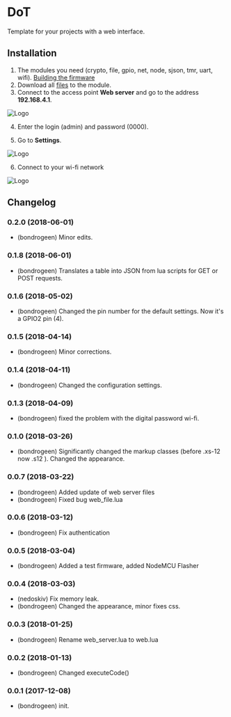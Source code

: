 # DoT

Template for your projects with a web interface.

## Installation

1. The modules you need (crypto, file, gpio, net, node, sjson, tmr, uart, wifi). [Building the firmware](https://nodemcu-build.com/)
2. Download all [files](https://github.com/bondrogeen/web-server/tree/master/files) to the module.
3. Connect to the access point **Web server** and go to the address **192.168.4.1**.
			
![Logo](https://raw.githubusercontent.com/bondrogeen/DoT/master/doc/image/web_server_login.jpg)
			
4. Enter the login (admin) and password (0000).
						
5. Go to **Settings**.
			
![Logo](https://raw.githubusercontent.com/bondrogeen/DoT/master/doc/image/web_server_settings_page.jpg)

6. Connect to your wi-fi network

![Logo](https://raw.githubusercontent.com/bondrogeen/DoT/master/doc/image/web_server_service_page.jpg)



## Changelog

### 0.2.0 (2018-06-01)
* (bondrogeen) Minor edits.
### 0.1.8 (2018-06-01)
* (bondrogeen) Translates a table into JSON from lua scripts for GET or POST requests.
### 0.1.6 (2018-05-02)
* (bondrogeen) Changed the pin number for the default settings. Now it's a GPIO2 pin (4).
### 0.1.5 (2018-04-14)
* (bondrogeen) Minor corrections.
### 0.1.4 (2018-04-11)
* (bondrogeen) Changed the configuration settings.
### 0.1.3 (2018-04-09)
* (bondrogeen) fixed the problem with the digital password wi-fi.
### 0.1.0 (2018-03-26)
* (bondrogeen) Significantly changed the markup classes (before .xs-12 now .s12 ). Changed the appearance. 
### 0.0.7 (2018-03-22)
* (bondrogeen) Added update of web server files
* (bondrogeen) Fixed bug web_file.lua
### 0.0.6 (2018-03-12)
* (bondrogeen) Fix authentication
### 0.0.5 (2018-03-04)
* (bondrogeen) Added a test firmware, added NodeMCU Flasher
### 0.0.4 (2018-03-03)
* (nedoskiv) Fix memory leak.
* (bondrogeen) Changed the appearance, minor fixes css.
### 0.0.3 (2018-01-25)
* (bondrogeen) Rename web_server.lua to web.lua
### 0.0.2 (2018-01-13)
* (bondrogeen) Changed executeCode()
### 0.0.1 (2017-12-08)
* (bondrogeen) init.